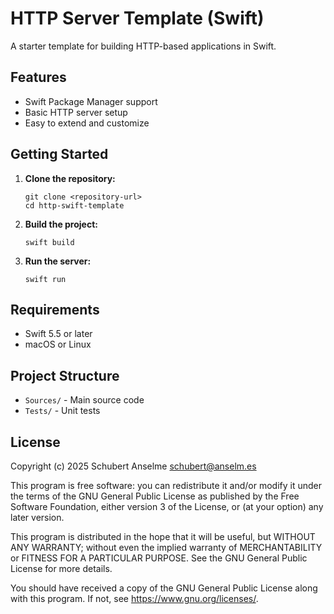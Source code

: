 # HTTP Server Template (Swift)

A starter template for building HTTP-based applications in Swift.

## Features

- Swift Package Manager support
- Basic HTTP server setup
- Easy to extend and customize

## Getting Started

1. **Clone the repository:**

    ```shell
    git clone <repository-url>
    cd http-swift-template
    ```

2. **Build the project:**

    ```shell
    swift build
    ```

3. **Run the server:**

    ```shell
    swift run
    ```

## Requirements

- Swift 5.5 or later
- macOS or Linux

## Project Structure

- `Sources/` - Main source code
- `Tests/` - Unit tests

## License

Copyright (c) 2025 Schubert Anselme <schubert@anselm.es>

This program is free software: you can redistribute it and/or modify
it under the terms of the GNU General Public License as published by
the Free Software Foundation, either version 3 of the License, or
(at your option) any later version.

This program is distributed in the hope that it will be useful,
but WITHOUT ANY WARRANTY; without even the implied warranty of
MERCHANTABILITY or FITNESS FOR A PARTICULAR PURPOSE. See the
GNU General Public License for more details.

You should have received a copy of the GNU General Public License
along with this program. If not, see <https://www.gnu.org/licenses/>.
